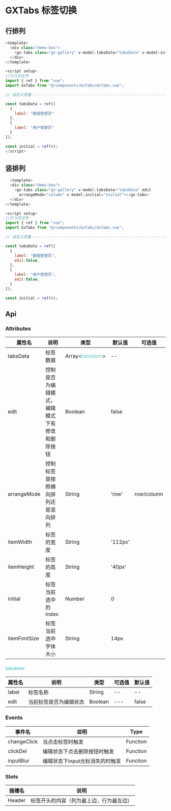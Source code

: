 <!--
 * @Author: zuyiyang
 * @Date: 2023-11-21 11:01:14
 * @LastEditors: Please set LastEditors
 * @LastEditTime: 2023-12-12 10:51:06
 * @Description:
-->

# GXTabs 标签切换

## 行排列

```js
<template>
  <div class="demo-box">
    <gx-tabs class="gx-gallery" v-model:tabsData="tabsData" v-model:initial="initial"></gx-tabs>
  </div>
</template>

<script setup>
//引入的文件
import { ref } from "vue";
import GxTabs from "@/components/GxTabs/GxTabs.vue";

// 自定义变量-----------------------------------------------------------------------------------------------------------------------------------

const tabsData = ref([
  {
    label: "数据管理员"
  },
  {
    label: "用户管理员"
  }
]);

const initial = ref(0);
</script>
```

## 竖排列

```js
  <template>
  <div class="demo-box">
    <gx-tabs class="gx-gallery" v-model:tabsData="tabsData" edit
      arrangeMode="column" v-model:initial="initial"></gx-tabs>
  </div>
</template>

<script setup>
//引入的文件
import { ref } from "vue";
import GxTabs from "@/components/GxTabs/GxTabs.vue";

// 自定义变量-----------------------------------------------------------------------------------------------------------------------------------

const tabsData = ref([
  {
    label: "数据管理员",
    edit:false,
  },
  {
    label: "用户管理员",
    edit:false,
  }
]);

const initial = ref(0);
```

## **Api**

### Attributes

| 属性名       | 说明                                           | 类型                                                | 默认值  | 可选值     |
| ------------ | ---------------------------------------------- | --------------------------------------------------- | ------- | ---------- |
| tabsData     | 标签数据                                       | Array<<span style="color:#67cdcc;">tabsItem</span>> | --      |
| edit         | 控制是否为编辑模式，编辑模式下有修改和删除按钮 | Boolean                                             | false   |
| arrangeMode  | 控制标签是按照横向排列还是竖向排列             | String                                              | 'row'   | row/column |
| itemWidth    | 标签的宽度                                     | String                                              | '112px' |
| itemHeight   | 标签的高度                                     | String                                              | '40px'  |
| initial      | 标签当前选中的index                            | Number                                              | 0       |
| itemFontSize | 标签当前选中字体大小                           | String                                              | 14px    |

<h4 style="color:#67cdcc;">tabsItem</h4>

| 属性名 | 说明                   | 类型    | 可选值 | 默认值 |
| ------ | ---------------------- | ------- | ------ | ------ |
| label  | 标签名称               | String  | --     | --     |
| edit   | 当前标签是否为编辑状态 | Boolean | ---    | false  |

### Events

| 事件名      | 说明                            | Type     |
| ----------- | ------------------------------- | -------- |
| changeClick | 当点击标签时触发                | Function |
| clickDel    | 编辑状态下点击删除按钮时触发    | Function |
| inputBlur   | 编辑状态下input光标消失的时触发 | Function |

### Slots

| 插槽名 | 说明                                     |
| ------ | ---------------------------------------- |
| Header | 标签开头的内容（列为最上边，行为最左边） |
